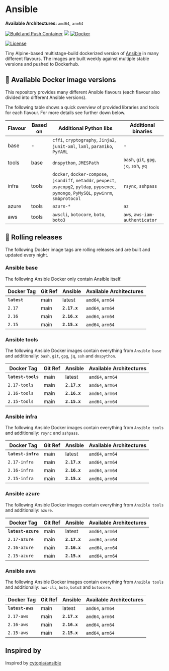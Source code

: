 # Ansible

**Available Architectures:**  `amd64`, `arm64`

[![Build and Push Container](https://github.com/mullholland/docker-ansible/actions/workflows/build.yml/badge.svg)](https://github.com/mullholland/docker-ansible/actions/workflows/build.yml)
[![](https://img.shields.io/docker/pulls/mullholland/ansible.svg)](https://hub.docker.com/r/mullholland/ansible)
[![Docker](https://badgen.net/badge/icon/:latest?icon=docker&label=mullholland/ansible)](https://hub.docker.com/r/mullholland/ansible)

[![License](https://img.shields.io/badge/license-MIT-%233DA639.svg)](https://opensource.org/licenses/MIT)

Tiny Alpine-based multistage-build dockerized version of [Ansible](https://www.ansible.com/) in many different flavours.
The images are built weekly against multiple stable versions and pushed to Dockerhub.

## :whale: Available Docker image versions

This repository provides many different Ansible flavours (each flavour also divided into different Ansible versions).

The following table shows a quick overview of provided libraries and tools for each flavour. For more details see further down below.

| Flavour | Based on | Additional Python libs | Additional binaries |
|---------|---------------|------------------------|---------------------|
| base    | -        | `cffi`, `cryptography`, `Jinja2`, `junit-xml`, `lxml`, `paramiko`, `PyYAML` | - |
| tools   | base     | `dnspython`, `JMESPath` | `bash`, `git`, `gpg`, `jq`, `ssh`, `yq` |
| infra   | tools    | `docker`, `docker-compose`, `jsondiff`, `netaddr`, `pexpect`, `psycopg2`, `pyldap`, `pypsexec`, `pymongo`, `PyMySQL`, `pywinrm`, `smbprotocol` | `rsync`, `sshpass` |
| azure   | tools    | `azure-*`              | `az` |
| aws     | tools    | `awscli`, `botocore`, `boto`, `boto3` | `aws`, `aws-iam-authenticator` |

## :repeat: Rolling releases

The following Docker image tags are rolling releases and are built and updated every night.

### Ansible base

The following Ansible Docker only contain Ansible itself.

| Docker Tag               | Git Ref    | Ansible      | Available Architectures                      |
|--------------------------|------------|--------------|----------------------------------------------|
| **`latest`**             | main       | latest       | `amd64`, `arm64`                             |
| `2.17`                   | main       | **`2.17.x`** | `amd64`, `arm64`                             |
| `2.16`                   | main       | **`2.16.x`** | `amd64`, `arm64`                             |
| `2.15`                   | main       | **`2.15.x`** | `amd64`, `arm64`                             |

### Ansible tools

The following Ansible Docker images contain everything from `Ansible base` and additionally: `bash`, `git`, `gpg`, `jq`, `ssh` and `dnspython`.

| Docker Tag               | Git Ref    | Ansible      | Available Architectures                      |
|--------------------------|------------|--------------|----------------------------------------------|
| **`latest-tools`**       | main       | latest       | `amd64`, `arm64`                             |
| `2.17-tools`             | main       | **`2.17.x`** | `amd64`, `arm64`                             |
| `2.16-tools`             | main       | **`2.16.x`** | `amd64`, `arm64`                             |
| `2.15-tools`             | main       | **`2.15.x`** | `amd64`, `arm64`                             |

### Ansible infra

The following Ansible Docker images contain everything from `Ansible tools` and additionally: `rsync` and `sshpass`.

| Docker Tag               | Git Ref    | Ansible      | Available Architectures                      |
|--------------------------|------------|--------------|----------------------------------------------|
| **`latest-infra`**       | main       | latest       | `amd64`, `arm64`                             |
| `2.17-infra`             | main       | **`2.17.x`** | `amd64`, `arm64`                             |
| `2.16-infra`             | main       | **`2.16.x`** | `amd64`, `arm64`                             |
| `2.15-infra`             | main       | **`2.15.x`** | `amd64`, `arm64`                             |

### Ansible azure

The following Ansible Docker images contain everything from `Ansible tools` and additionally: `azure`.

| Docker Tag               | Git Ref    | Ansible      | Available Architectures                      |
|--------------------------|------------|--------------|----------------------------------------------|
| **`latest-azure`**       | main       | latest       | `amd64`, `arm64`                             |
| `2.17-azure`             | main       | **`2.17.x`** | `amd64`, `arm64`                             |
| `2.16-azure`             | main       | **`2.16.x`** | `amd64`, `arm64`                             |
| `2.15-azure`             | main       | **`2.15.x`** | `amd64`, `arm64`                             |

### Ansible aws

The following Ansible Docker images contain everything from `Ansible tools` and additionally: `aws-cli`, `boto`, `boto3` and `botocore`.

| Docker Tag             | Git Ref    | Ansible      | Available Architectures                      |
|------------------------|------------|--------------|----------------------------------------------|
| **`latest-aws`**       | main       | latest       | `amd64`, `arm64`                             |
| `2.17-aws`             | main       | **`2.17.x`** | `amd64`, `arm64`                             |
| `2.16-aws`             | main       | **`2.16.x`** | `amd64`, `arm64`                             |
| `2.15-aws`             | main       | **`2.15.x`** | `amd64`, `arm64`                             |

## Inspired by

Inspired by [cytopia/ansible](https://github.com/cytopia/docker-ansible)
